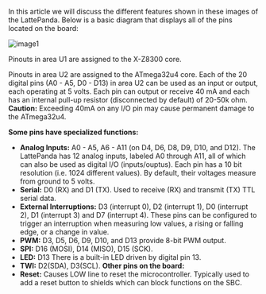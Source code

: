 In this article we will discuss the different features shown in these images of the LattePanda. Below is a basic diagram that displays all of the pins located on the board:

![image1](https://i.imgur.com/QCrLM6d.png)

Pinouts in area U1 are assigned to the X-Z8300 core.

Pinouts in area U2 are assigned to the ATmega32u4 core. Each of the 20 digital pins (A0 - A5, D0 - D13) in area U2 can be used as an input or output, each operating at 5 volts. Each pin can output or receive 40 mA and each has an internal pull-up resistor (disconnected by default) of 20-50k ohm.
**Caution:** Exceeding 40mA on any I/O pin may cause permanent damage to the ATmega32u4. 

**Some pins have specialized functions:**

- **Analog Inputs:** A0 - A5, A6 - A11 (on D4, D6, D8, D9, D10, and D12). The LattePanda has 12 analog inputs, labeled A0 through A11, all of which can also be used as digital I/O (inputs/ouptus). Each pin has a 10 bit resolution (i.e. 1024 different values). By default, their voltages measure from ground to 5 volts.
- **Serial:** D0 (RX) and D1 (TX). Used to receive (RX) and transmit (TX) TTL serial data.
- **External Interruptions:** D3 (interrupt 0), D2 (interrupt 1), D0 (interrupt 2), D1 (interrupt 3) and D7 (interrupt 4). These pins can be configured to trigger an interruption when measuring low values, a rising or falling edge, or a change in value.
- **PWM:** D3, D5, D6, D9, D10, and D13 provide 8-bit PWM output.
- **SPI:** D16 (MOSI), D14 (MISO), D15 (SCK).
- **LED:** D13 There is a built-in LED driven by digital pin 13.
- **TWI:** D2(SDA), D3(SCL). **Other pins on the board:**
- **Reset:** Causes LOW line to reset the microcontroller. Typically used to add a reset button to shields which can block functions on the SBC.
